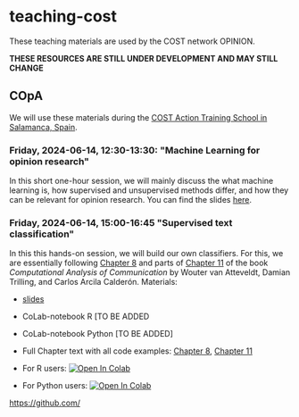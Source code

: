 # teaching-cost
These teaching materials are used by the COST network OPINION.


**THESE RESOURCES ARE STILL UNDER DEVELOPMENT AND MAY STILL CHANGE**


## COpA
We will use these materials during the [COST Action Training School in Salamanca, Spain](https://www.opinion-network.eu/updates/cost-action-training-school-in-salamanca-spain_2023-11-07).

### Friday, 2024-06-14, 12:30-13:30: "Machine Learning for opinion research"
In this short one-hour session, we will mainly discuss the what machine learning is, how supervised and unsupervised methods differ, and how they can be relevant for opinion research. You can find the slides [here](intro-ml.pdf).

### Friday, 2024-06-14, 15:00-16:45 "Supervised text classification"
In this this hands-on session, we will build our own classifiers. For this, we are essentially following [Chapter 8](https://v2.cssbook.net/content/chapter08.html) and parts of  [Chapter 11](https://v2.cssbook.net/content/chapter11.html) of the book *Computational Analysis of Communication* by Wouter van Atteveldt, Damian Trilling, and Carlos Arcila Calderón. Materials:

- [slides](sml.pdf)
- CoLab-notebook R [TO BE ADDED
- CoLab-notebook Python [TO BE ADDED]
- Full Chapter text with all code examples: [Chapter 8](https://v2.cssbook.net/content/chapter08.html),  [Chapter 11](https://v2.cssbook.net/content/chapter11.html)


- For R users: [![Open In
  Colab](https://colab.research.google.com/assets/colab-badge.svg)](https://colab.research.google.com/github/damian0604/teaching-cost/blob/main/chapter11-r.ipynb)
- For Python users: [![Open In
  Colab](https://colab.research.google.com/assets/colab-badge.svg)](https://colab.research.google.com/github/damian0604/teaching-cost/blob/main/chapter11-py.ipynb)

https://github.com/
